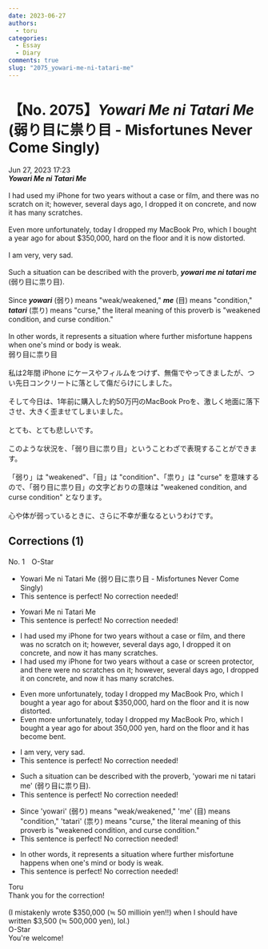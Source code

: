 ```yaml
---
date: 2023-06-27
authors:
  - toru
categories:
  - Essay
  - Diary
comments: true
slug: "2075_yowari-me-ni-tatari-me"
---
```


# 【No. 2075】<strong><em>Yowari Me ni Tatari Me</strong></em> (弱り目に祟り目 - Misfortunes Never Come Singly)
<div class="date">Jun 27, 2023 17:23</div>
<div id="post"><div id="body_show_ori">
<strong><em>Yowari Me ni Tatari Me</strong></em><br/><br/>I had used my iPhone for two years without a case or film, and there was no scratch on it; however, several days ago, I dropped it on concrete, and now it has many scratches.<br/><br/>Even more unfortunately, today I dropped my MacBook Pro, which I bought a year ago for about $350,000, hard on the floor and it is now distorted.<br/><br/>I am very, very sad.<br/><br/>Such a situation can be described with the proverb, <strong><em>yowari me ni tatari me</em></strong> (弱り目に祟り目).<br/><br/>Since <strong><em>yowari</em></strong> (弱り) means "weak/weakened," <strong><em>me</em></strong> (目) means "condition," <strong><em>tatari</em></strong> (祟り) means "curse," the literal meaning of this proverb is "weakened condition, and curse condition."<br/><br/>In other words, it represents a situation where further misfortune happens when one's mind or body is weak.
</div></div>

<!-- more -->

<div id="post_ja"><div id="body_show_mo">
弱り目に祟り目<br/><br/>私は2年間 iPhone にケースやフィルムをつけず、無傷でやってきましたが、つい先日コンクリートに落として傷だらけにしました。<br/><br/>そして今日は、1年前に購入した約50万円のMacBook Proを、激しく地面に落下させ、大きく歪ませてしまいました。<br/><br/>とても、とても悲しいです。<br/><br/>このような状況を、「弱り目に祟り目」ということわざで表現することができます。<br/><br/>「弱り」は "weakened"、「目」は "condition"、「祟り」は "curse" を意味するので、「弱り目に祟り目」の文字どおりの意味は "weakened condition, and curse condition" となります。<br/><br/>心や体が弱っているときに、さらに不幸が重なるというわけです。
</div></div>

## Corrections (1)
<div id="block"><div class="first_name"> No. 1　<span class="just_name">O-Star</span></div><div id="block2">
<ul class="correction_field">
<li class="incorrect">Yowari Me ni Tatari Me (弱り目に祟り目 - Misfortunes Never Come Singly)</li>
<li class="corrected perfect">This sentence is perfect! No correction needed!</li>
</ul>
<ul class="correction_field">
<li class="incorrect">Yowari Me ni Tatari Me</li>
<li class="corrected perfect">This sentence is perfect! No correction needed!</li>
</ul>
<ul class="correction_field">
<li class="incorrect">I had used my iPhone for two years without a case or film, and there was no scratch on it; however, several days ago, I dropped it on concrete, and now it has many scratches.</li>
<li class="corrected correct">
I had used my iPhone for two years without a case or<span class="f_bold"> screen protector,</span> and there <span class="f_bold">were </span>no <span class="f_bold">scratches</span> on it; however, several days ago, I dropped it on concrete, and now it has many scratches.
</li>
</ul>
<ul class="correction_field">
<li class="incorrect">Even more unfortunately, today I dropped my MacBook Pro, which I bought a year ago for about $350,000, hard on the floor and it is now distorted.</li>
<li class="corrected correct">
Even more unfortunately, today I dropped my MacBook Pro, which I bought a year ago for about<span class="f_bold"> 350,000 yen,</span> hard on the floor and it <span class="f_bold">has become bent.</span>
</li>
</ul>
<ul class="correction_field">
<li class="incorrect">I am very, very sad.</li>
<li class="corrected perfect">This sentence is perfect! No correction needed!</li>
</ul>
<ul class="correction_field">
<li class="incorrect">Such a situation can be described with the proverb, 'yowari me ni tatari me' (弱り目に祟り目).</li>
<li class="corrected perfect">This sentence is perfect! No correction needed!</li>
</ul>
<ul class="correction_field">
<li class="incorrect">Since 'yowari' (弱り) means "weak/weakened," 'me' (目) means "condition," 'tatari' (祟り) means "curse," the literal meaning of this proverb is "weakened condition, and curse condition."</li>
<li class="corrected perfect">This sentence is perfect! No correction needed!</li>
</ul>
<ul class="correction_field">
<li class="incorrect">In other words, it represents a situation where further misfortune happens when one's mind or body is weak.</li>
<li class="corrected perfect">This sentence is perfect! No correction needed!</li>
</ul>
</div><div class="name"><span class="just_name">Toru</span><br>
Thank you for the correction!<br/><br/>(I mistakenly wrote $350,000 (≒ 50 millioin yen!!) when I should have written $3,500 (≒ 500,000 yen), lol.)
</div>
<div class="name"><span class="just_name">O-Star</span><br>
You're welcome!
</div>
</div>
